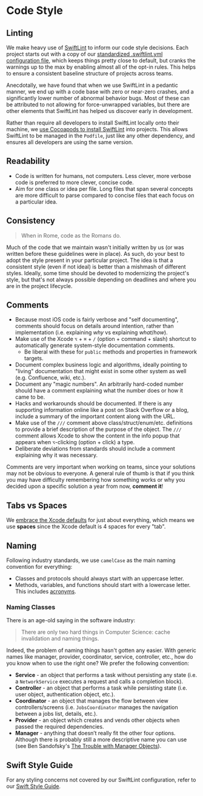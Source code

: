 # Code Style

## Linting

We make heavy use of [SwiftLint](https://github.com/realm/SwiftLint) to inform our code style decisions. Each project starts out with a copy of our [standardized .swiftlint.yml configuration file](https://gist.github.com/tylermilner/f33e33e3b4f23d8c6b2fdd4f87af98a1), which keeps things pretty close to default, but cranks the warnings up to the max by enabling almost all of the opt-in rules. This helps to ensure a consistent baseline structure of projects across teams.

Anecdotally, we have found that when we use SwiftLint in a pedantic manner, we end up with a code base with zero or near-zero crashes, and a significantly lower number of abnormal behavior bugs. Most of these can be attributed to not allowing for force-unwrapped variables, but there are other elements that SwiftLint has helped us discover early in development.

Rather than require all developers to install SwiftLint locally onto their machine, we [use Cocoapods to install SwiftLint](https://github.com/realm/swiftlint#using-cocoapods) into projects. This allows SwiftLint to be managed in the `Podfile`, just like any other dependency, and ensures all developers are using the same version.

## Readability

* Code is written for humans, not computers. Less clever, more verbose code is preferred to more clever, concise code.
* Aim for one class or idea per file. Long files that span several concepts are more difficult to parse compared to concise files that each focus on a particular idea.

## Consistency

> When in Rome, code as the Romans do.

Much of the code that we maintain wasn't initially written by us (or was written before these guidelines were in place). As such, do your best to adopt the style present in your particular project. The idea is that a consistent style (even if not ideal) is better than a mishmash of different styles. Ideally, some time should be devoted to modernizing the project's style, but that's not always possible depending on deadlines and where you are in the project lifecycle.

## Comments

* Because most iOS code is fairly verbose and "self documenting", comments should focus on details around intention, rather than implementation (i.e. explaining *why* vs explaining *what*/*how*).
* Make use of the Xcode `⌥` + `⌘` + `/` (option + command + slash) shortcut to automatically generate system-style documentation comments.
    * Be liberal with these for `public` methods and properties in framework targets.
* Document complex business logic and algorithms, ideally pointing to "living" documentation that might exist in some other system as well (e.g. Confluence, wiki, etc.).
* Document any "magic numbers". An arbitrarily hard-coded number should have a comment explaining what the number does or how it came to be.
* Hacks and workarounds should be documented. If there is any supporting information online like a post on Stack Overflow or a blog, include a summary of the important content along with the URL.
* Make use of the `///` comment above class/struct/enum/etc. definitions to provide a brief description of the purpose of the object. The `///` comment allows Xcode to show the content in the info popup that appears when `⌥`-clicking (option + click) a type.
* Deliberate deviations from standards should include a comment explaining why it was necessary.

Comments are very important when working on teams, since your solutions may not be obvious to everyone. A general rule of thumb is that if you think you may have difficulty remembering how something works or why you decided upon a specific solution a year from now, **comment it**!

## Tabs vs Spaces

We [embrace the Xcode defaults](../Development%20Environment/Development%20Environment.md) for just about everything, which means we use **spaces** since the Xcode default is 4 spaces for every "tab".

## Naming

Following industry standards, we use `camelCase` as the main naming convention for everything:

* Classes and protocols should always start with an uppercase letter.
* Methods, variables, and functions should start with a lowercase letter. This includes [acronyms](./Swift%20Style%20Guide.md#acronyms-in-variable-names).

### Naming Classes

There is an age-old saying in the software industry:

> There are only two hard things in Computer Science: cache invalidation and naming things.

Indeed, the problem of naming things hasn't gotten any easier. With generic names like manager, provider, coordinator, service, controller, etc., how do you know when to use the right one? We prefer the following convention:

* **Service** - an object that performs a task without persisting any state (i.e. a `NetworkService` executes a request and calls a completion block).
* **Controller** - an object that performs a task while persisting state (i.e. user object, authentication object, etc.).
* **Coordinator** - an object that manages the flow between view controllers/screens (i.e. `JobsCoordinator` manages the navigation between a jobs list, details, etc.).
* **Provider** - an object which creates and vends other objects when passed the required dependencies.
* **Manager** - anything that doesn’t really fit the other four options. Although there is probably still a more descriptive name you can use (see Ben Sandofsky's [The Trouble with Manager Objects](https://sandofsky.com/blog/manager-classes.html)).

## Swift Style Guide

For any styling concerns not covered by our SwiftLint configuration, refer to our [Swift Style Guide](./Swift%20Style%20Guide.md).
